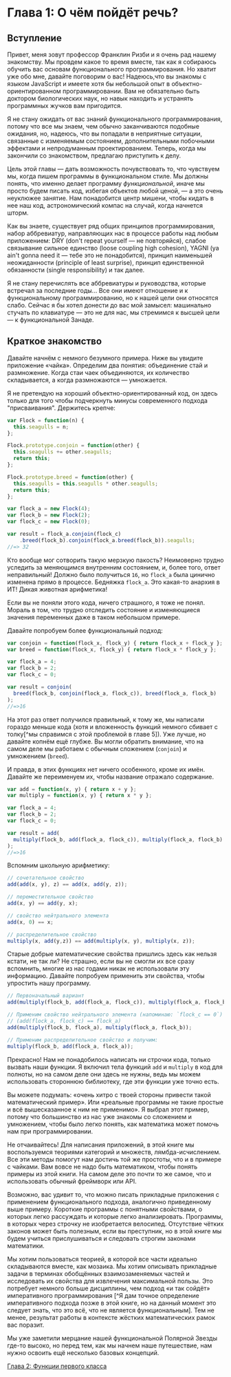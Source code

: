 # Глава 1: О чём пойдёт речь?

## Вступление

Привет, меня зовут профессор Франклин Ризби и я очень рад нашему знакомству. Мы провдем какое то время вместе, так как я собираюсь обучить вас основам функционального программирования. Но хватит уже обо мне, давайте поговорим о вас! Надеюсь,что вы знакомы с языком JavaScript и имеете хотя бы небольшой опыт в объектно-ориентированном программировании. Вам не обязательно быть доктором биологических наук, но навык находить и устранять программных жучков вам пригодится.

Я не стану ожидать от вас знаний функционального программирования, потому что все мы знаем, чем обычно заканчиваются подобные ожидания, но, надеюсь, что вы попадали в неприятные ситуации, связанные с изменяемым состоянием, дополнительными побочными эффектами и непродуманным проектированием. Теперь, когда мы закончили со знакомством, предлагаю приступить к делу.

Цель этой главы — дать возможность почувствовать то, что чувствуем мы, когда пишем программы в функциональном стиле. Мы должны понять, что именно делает программу *функциональной*, иначе мы просто будем писать код, избегая объектов любой ценой, — а это очень неуклюжее занятие. Нам понадобится центр мишени, чтобы кидать в нее наш код, астрономический компас на случай, когда начнется шторм.

Как вы знаете, существует ряд общих принципов программирования, набор аббревиатур, направляющих нас в процессе работы над любым приложением: DRY (don't repeat yourself — не повторяйся), слабое связывание сильное единство (loose coupling high cohesion), YAGNI (ya ain't gonna need it — тебе это не понадобится), принцип наименьшей неожиданности (principle of least surprise), принцип единственной обязанности (single responsibility) и так далее.

Я не стану перечислять все аббревиатуры и руководства, которые встречал за последние годы... Все они имеют отношение и к функциональному программированию, но к нашей цели они относятся слабо. Сейчас я бы хотел донести до вас мой замысел: машинально стучать по клавиатуре — это не для нас, мы стремимся к высшей цели — к функциональной Занаде.

<!--BREAK-->

## Краткое знакомство

Давайте начнём с немного безумного примера. Ниже вы увидите приложение «чайка». Определим два понятия: объединение стай и размножение. Когда стаи чаек объединяются, их количество складывается, а когда размножаются — умножается.

Я не претендую на хороший объектно-ориентированный код, он здесь только для того чтобы подчеркнуть минусы современного подхода "присваивания". Держитесь крепче:

```js
var Flock = function(n) {
  this.seagulls = n;
};

Flock.prototype.conjoin = function(other) {
  this.seagulls += other.seagulls;
  return this;
};

Flock.prototype.breed = function(other) {
  this.seagulls = this.seagulls * other.seagulls;
  return this;
};

var flock_a = new Flock(4);
var flock_b = new Flock(2);
var flock_c = new Flock(0);

var result = flock_a.conjoin(flock_c)
    .breed(flock_b).conjoin(flock_a.breed(flock_b)).seagulls;
//=> 32
```
Кто вообще мог сотворить такую мерзкую пакость? Неимоверно трудно уследить за меняющимся внутренним состоянием, и, более того, ответ неправильный! Должно было получиться `16`, но `flock_a` была цинично изменена прямо в процессе. Бедняжка `flock_a`. Это какая-то анархия в ИТ! Дикая животная арифметика!

Если вы не поняли этого кода, ничего страшного, я тоже не понял. Мораль в том, что трудно отследить состояние и изменяющиеся значения переменных даже в таком небольшом примере.

Давайте попробуем более функциональный подход:

```js
var conjoin = function(flock_x, flock_y) { return flock_x + flock_y };
var breed = function(flock_x, flock_y) { return flock_x * flock_y };

var flock_a = 4;
var flock_b = 2;
var flock_c = 0;

var result = conjoin(
  breed(flock_b, conjoin(flock_a, flock_c)), breed(flock_a, flock_b)
);
//=>16
```

На этот раз ответ получился правильный, к тому же, мы написали гораздо меньше кода (хотя и вложенность функций немного сбивает с толку[^мы справимся с этой проблемой в главе 5]). Уже лучше, но давайте копнём ещё глубже. Вы могли обратить внимание, что на самом деле мы работаем с обычным сложением (`conjoin`) и умножением (`breed`).

И правда, в этих функциях нет ничего особенного, кроме их имён. Давайте же переименуем их, чтобы название отражало содержание.

```js
var add = function(x, y) { return x + y };
var multiply = function(x, y) { return x * y };

var flock_a = 4;
var flock_b = 2;
var flock_c = 0;

var result = add(
  multiply(flock_b, add(flock_a, flock_c)), multiply(flock_a, flock_b)
);
//=>16
```

Вспомним школьную арифметику:

```js
// сочетательное свойство
add(add(x, y), z) == add(x, add(y, z));

// переместительное свойство
add(x, y) == add(y, x);

// свойство нейтрального элемента
add(x, 0) == x;

// распределительное свойство
multiply(x, add(y,z)) == add(multiply(x, y), multiply(x, z));
```

Старые добрые математические свойства пришлись здесь как нельзя кстати, не так ли? Не страшно, если вы не смогли их все сразу вспомнить, многие из нас годами никак не использовали эту информацию. Давайте попробуем применить эти свойства, чтобы упростить нашу программу.

```js
// Первоначальный вариант
add(multiply(flock_b, add(flock_a, flock_c)), multiply(flock_a, flock_b));

// Применим свойство нейтрального элемента (напоминаю: `flock_c == 0`)
// (add(flock_a, flock_c) == flock_a)
add(multiply(flock_b, flock_a), multiply(flock_a, flock_b));

// Применим распределительное свойство и получим:
multiply(flock_b, add(flock_a, flock_a));
```

Прекрасно! Нам не понадобилось написать ни строчки кода, только вызвать наши функции. Я включил тела функций `add` и `multiply` в код для полноты, но на самом деле они здесь не нужны, ведь мы можем использовать стороннюю библиотеку, где эти функции уже точно есть.

Вы можете подумать: «очень хитро с твоей стороны привести такой математический пример». Или «реальные программы не такие простые и всё вышесказанное к ним не применимо». Я выбрал этот пример, потому что большинство из нас уже знакомы со сложением и умножением, чтобы было легко понять, как математика может помочь нам при программировании.

Не отчаивайтесь! Для написания приложений, в этой книге мы воспользуемся теориями категорий и множеств, лямбда-исчислением. Все эти методы помогут нам достичь той же простоты, что и в примере с чайками. Вам вовсе не надо быть математиком, чтобы понять примеры из этой книги. На самом деле это почти то же самое, что и использовать обычный фреймворк или API.

Возможно, вас удивит то, что можно писать прикладные приложения с применением функционального подхода, аналогично приведенному выше примеру. Короткие программы с понятными свойствами, о которых легко рассуждать и которые легко анализировать. Программы, в которых через строчку не изобретается велосипед. Отсутствие чётких законов может быть полезным, если вы преступник, но в этой книге мы будем учиться прислушиваться и следовать строгим законами математики.

Мы хотим пользоваться теорией, в которой все части идеально складываются вместе, как мозаика. Мы хотим описывать прикладные задачи в терминах обобщённых взаимозаменяемых частей и исследовать их свойства для извлечения максимальной пользы. Это потребует немного больше дисциплины, чем подход «и так сойдёт» императивного программирования [^Я дам точное определение императивного подхода позже в этой книге, но на данный момент это следует знать, что это всё, что не является функциональным]. Тем не менее, результат работы в контексте жёстких математических рамок вас поразит.

Мы уже заметили мерцание нашей функциональной Полярной Звезды где-то высоко, но перед тем, как мы начнем наше путешествие, нам нужно освоить ещё несколько базовых концепций.

[Глава 2: Функции первого класса](ch2-ru.md)
